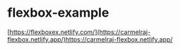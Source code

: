 # flexbox-example

[https://flexboxex.netlify.com/](https://carmelraj-flexbox.netlify.app/)https://carmelraj-flexbox.netlify.app/

